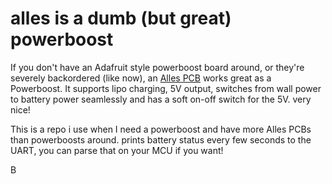 # alles is a dumb (but great) powerboost   

If you don't have an Adafruit style powerboost board around, or they're severely backordered (like now), an [Alles PCB](https://github.com/bwhitman/alles) works great as a Powerboost. It supports lipo charging, 5V output, switches from wall power to battery power seamlessly and has a soft on-off switch for the 5V. very nice! 

This is a repo i use when I need a powerboost and have more Alles PCBs than powerboosts around. prints battery status every few seconds to the UART, you can parse that on your MCU if you want!

B
